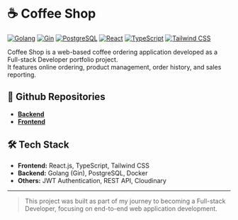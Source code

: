 # ☕ Coffee Shop

[![Golang](https://img.shields.io/badge/Golang-00ADD8?style=for-the-badge&logo=go&logoColor=white)](https://golang.org/)
[![Gin](https://img.shields.io/badge/Gin-000000?style=for-the-badge&logo=go&logoColor=white)](https://gin-gonic.com/)
[![PostgreSQL](https://img.shields.io/badge/PostgreSQL-316192?style=for-the-badge&logo=postgresql&logoColor=white)](https://www.postgresql.org/)
[![React](https://img.shields.io/badge/React-20232A?style=for-the-badge&logo=react&logoColor=61DAFB)](https://react.dev/)
[![TypeScript](https://img.shields.io/badge/TypeScript-3178C6?style=for-the-badge&logo=typescript&logoColor=white)](https://www.typescriptlang.org/)
[![Tailwind CSS](https://img.shields.io/badge/Tailwind_CSS-38B2AC?style=for-the-badge&logo=tailwind-css&logoColor=white)](https://tailwindcss.com/)

Coffee Shop is a web-based coffee ordering application developed as a Full-stack Developer portfolio project.  
It features online ordering, product management, order history, and sales reporting.

## 🔗 Github Repositories

- **[Backend](https://github.com/irsy4drr01/coffeeshop_be_go)**
- **[Frontend](https://github.com/irsy4drr01/coffee-shop_20)**

## 🛠️ Tech Stack

- **Frontend:** React.js, TypeScript, Tailwind CSS  
- **Backend:** Golang (Gin), PostgreSQL, Docker
- **Others:** JWT Authentication, REST API, Cloudinary

---

> This project was built as part of my journey to becoming a Full-stack Developer, focusing on end-to-end web application development.
